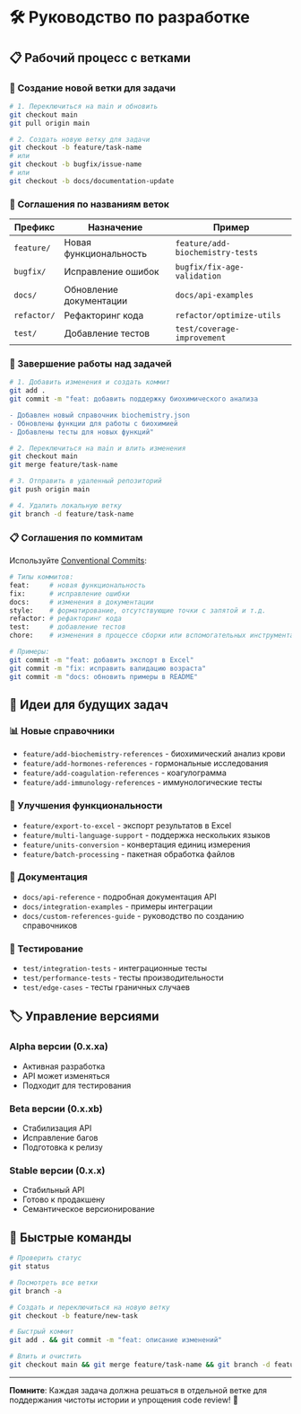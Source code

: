 # 🛠️ Руководство по разработке

## 📋 Рабочий процесс с ветками

### 🌿 Создание новой ветки для задачи

```bash
# 1. Переключиться на main и обновить
git checkout main
git pull origin main

# 2. Создать новую ветку для задачи
git checkout -b feature/task-name
# или
git checkout -b bugfix/issue-name
# или  
git checkout -b docs/documentation-update
```

### 📝 Соглашения по названиям веток

| Префикс | Назначение | Пример |
|---------|------------|--------|
| `feature/` | Новая функциональность | `feature/add-biochemistry-tests` |
| `bugfix/` | Исправление ошибок | `bugfix/fix-age-validation` |
| `docs/` | Обновление документации | `docs/api-examples` |
| `refactor/` | Рефакторинг кода | `refactor/optimize-utils` |
| `test/` | Добавление тестов | `test/coverage-improvement` |

### 🔄 Завершение работы над задачей

```bash
# 1. Добавить изменения и создать коммит
git add .
git commit -m "feat: добавить поддержку биохимического анализа

- Добавлен новый справочник biochemistry.json
- Обновлены функции для работы с биохимией
- Добавлены тесты для новых функций"

# 2. Переключиться на main и влить изменения
git checkout main
git merge feature/task-name

# 3. Отправить в удаленный репозиторий
git push origin main

# 4. Удалить локальную ветку
git branch -d feature/task-name
```

### 📋 Соглашения по коммитам

Используйте [Conventional Commits](https://www.conventionalcommits.org/):

```bash
# Типы коммитов:
feat:     # новая функциональность
fix:      # исправление ошибки
docs:     # изменения в документации
style:    # форматирование, отсутствующие точки с запятой и т.д.
refactor: # рефакторинг кода
test:     # добавление тестов
chore:    # изменения в процессе сборки или вспомогательных инструментах

# Примеры:
git commit -m "feat: добавить экспорт в Excel"
git commit -m "fix: исправить валидацию возраста"
git commit -m "docs: обновить примеры в README"
```

## 🎯 Идеи для будущих задач

### 📊 Новые справочники
- `feature/add-biochemistry-references` - биохимический анализ крови
- `feature/add-hormones-references` - гормональные исследования  
- `feature/add-coagulation-references` - коагулограмма
- `feature/add-immunology-references` - иммунологические тесты

### 🔧 Улучшения функциональности
- `feature/export-to-excel` - экспорт результатов в Excel
- `feature/multi-language-support` - поддержка нескольких языков
- `feature/units-conversion` - конвертация единиц измерения
- `feature/batch-processing` - пакетная обработка файлов

### 📖 Документация
- `docs/api-reference` - подробная документация API
- `docs/integration-examples` - примеры интеграции
- `docs/custom-references-guide` - руководство по созданию справочников

### 🧪 Тестирование
- `test/integration-tests` - интеграционные тесты
- `test/performance-tests` - тесты производительности
- `test/edge-cases` - тесты граничных случаев

## 🏷️ Управление версиями

### Alpha версии (0.x.xa)
- Активная разработка
- API может изменяться
- Подходит для тестирования

### Beta версии (0.x.xb)
- Стабилизация API
- Исправление багов
- Подготовка к релизу

### Stable версии (0.x.x)
- Стабильный API
- Готово к продакшену
- Семантическое версионирование

## 🚀 Быстрые команды

```bash
# Проверить статус
git status

# Посмотреть все ветки
git branch -a

# Создать и переключиться на новую ветку
git checkout -b feature/new-task

# Быстрый коммит
git add . && git commit -m "feat: описание изменений"

# Влить и очистить
git checkout main && git merge feature/task-name && git branch -d feature/task-name
```

---

**Помните**: Каждая задача должна решаться в отдельной ветке для поддержания чистоты истории и упрощения code review! 🎯
